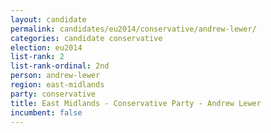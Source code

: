 ```yaml
---
layout: candidate
permalink: candidates/eu2014/conservative/andrew-lewer/
categories: candidate conservative
election: eu2014
list-rank: 2
list-rank-ordinal: 2nd
person: andrew-lewer
region: east-midlands
party: conservative
title: East Midlands - Conservative Party - Andrew Lewer
incumbent: false
---
```

